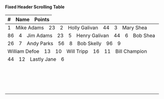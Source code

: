 <link href="//maxcdn.bootstrapcdn.com/bootstrap/3.3.0/css/bootstrap.min.css" rel="stylesheet" id="bootstrap-css">
<script src="//maxcdn.bootstrapcdn.com/bootstrap/3.3.0/js/bootstrap.min.js"></script>
<script src="//cdnjs.cloudflare.com/ajax/libs/jquery/3.2.1/jquery.min.js"></script>
<!------ Include the above in your HEAD tag ---------->
<style>
.table-fixed thead {
  width: 97%;
}
.table-fixed tbody {
  height: 230px;
  overflow-y: auto;
  width: 100%;
}
.table-fixed thead, .table-fixed tbody, .table-fixed tr, .table-fixed td, .table-fixed th {
  display: block;
}
.table-fixed tbody td, .table-fixed thead > tr> th {
  float: left;
  border-bottom-width: 0;
}
</style>

<div class="container">
  <div class="row">
      <div class="panel panel-default">
        <div class="panel-heading">
          <h4>
            Fixed Header Scrolling Table 
          </h4>
        </div>
        <table class="table table-fixed">
          <thead>
            <tr>
              <th class="col-xs-2">#</th><th class="col-xs-8">Name</th><th class="col-xs-2">Points</th>
            </tr>
          </thead>
          <tbody>
            <tr>
              <td class="col-xs-2">1</td><td class="col-xs-8">Mike Adams</td><td class="col-xs-2">23</td>
            </tr>
            <tr>
              <td class="col-xs-2">2</td><td class="col-xs-8">Holly Galivan</td><td class="col-xs-2">44</td>
            </tr>
            <tr>
              <td class="col-xs-2">3</td><td class="col-xs-8">Mary Shea</td><td class="col-xs-2">86</td>
            </tr>
            <tr>
              <td class="col-xs-2">4</td><td class="col-xs-8">Jim Adams</td><td>23</td>
            </tr>
            <tr>
              <td class="col-xs-2">5</td><td class="col-xs-8">Henry Galivan</td><td class="col-xs-2">44</td>
            </tr>
            <tr>
              <td class="col-xs-2">6</td><td class="col-xs-8">Bob Shea</td><td class="col-xs-2">26</td>
            </tr>
            <tr>
              <td class="col-xs-2">7</td><td class="col-xs-8">Andy Parks</td><td class="col-xs-2">56</td>
            </tr>
            <tr>
              <td class="col-xs-2">8</td><td class="col-xs-8">Bob Skelly</td><td class="col-xs-2">96</td>
            </tr>
            <tr>
              <td class="col-xs-2">9</td><td class="col-xs-8">William Defoe</td><td class="col-xs-2">13</td>
            </tr>
            <tr>
              <td class="col-xs-2">10</td><td class="col-xs-8">Will Tripp</td><td class="col-xs-2">16</td>
            </tr>
            <tr>
              <td class="col-xs-2">11</td><td class="col-xs-8">Bill Champion</td><td class="col-xs-2">44</td>
            </tr>
            <tr>
              <td class="col-xs-2">12</td><td class="col-xs-8">Lastly Jane</td><td class="col-xs-2">6</td>
            </tr>
          </tbody>
        </table>
      </div>
  </div>
</div>
